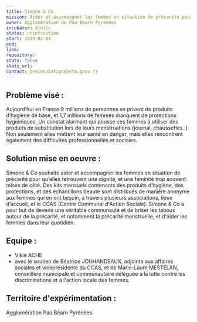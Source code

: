 ```yaml
---
title: Simone & Co
mission: Aider et accompagner les femmes en situation de précarité pour qu’elles retrouvent une dignité, et une féminité trop souvent mises de côté
owner: Agglomération de Pau Béarn Pyrénées
incubator: dinsic 
status: cosntrcution
start: 2019-02-04
end: 
link:
repository: 
stats: false 
stats_url: 
contact: preincubation@beta.gouv.fr
---
```


## Problème visé :
Aujourd’hui en France 9 millions de personnes se privent de produits d’hygiène de base, et 1,7 millions de femmes manquent de protections hygiéniques.
Un constat alarmant qui pousse ces femmes à utiliser des produits de substitution lors de leurs menstruations (journal, chaussettes..). Non seulement elles mettent leur santé en danger, mais elles rencontrent également des difficultés professionnelles et sociales.

## Solution mise en oeuvre : 
Simone & Co souhaite aider et accompagner les femmes en situation de précarité pour qu’elles retrouvent une dignité, et une féminité trop souvent mises de côté.
Des kits mensuels contenants des produits d’hygiène, des protections, et des échantillons beauté sont distribués de manière anonyme aux femmes qui en ont besoin, à travers plusieurs associations, lieux d’accueil, et le CCAS (Centre Communal d'Action Sociale).
Simone & Co a pour but de devenir une véritable communauté et de briser les tabous autour de la précarité, et notamment la précarité menstruelle, et d'aider les femmes dans leur quotidien.

## Equipe : 
- Vikie ACHE
- avec le soutien de Béatrice JOUHANDEAUX, adjointe aux affaires sociales et viceprésidente du CCAS, et de Marie-Laure MESTELAN, conseillère municipale et communautaire déléguée à la lutte contre les discriminations et à l'action locale des
femmes.

## Territoire d'expérimentation : 
Agglomération Pau Béarn Pyrénées
